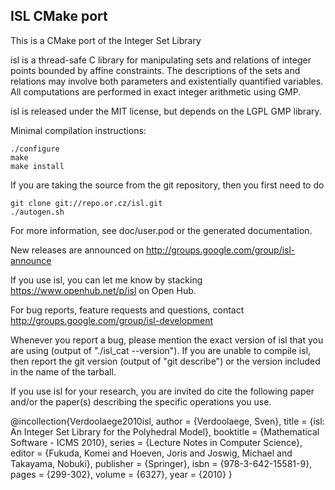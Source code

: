 ## ISL CMake port
This is a CMake port of the Integer Set Library

isl is a thread-safe C library for manipulating sets and relations
of integer points bounded by affine constraints.  The descriptions of
the sets and relations may involve both parameters and existentially
quantified variables.  All computations are performed in exact integer
arithmetic using GMP.

isl is released under the MIT license, but depends on the LGPL GMP
library.

Minimal compilation instructions:

	./configure
	make
	make install

If you are taking the source from the git repository, then you first
need to do

	git clone git://repo.or.cz/isl.git
	./autogen.sh

For more information, see doc/user.pod or the generated documentation.

New releases are announced on http://groups.google.com/group/isl-announce

If you use isl, you can let me know by stacking
https://www.openhub.net/p/isl on Open Hub.

For bug reports, feature requests and questions,
contact http://groups.google.com/group/isl-development

Whenever you report a bug, please mention the exact version of isl
that you are using (output of "./isl_cat --version").  If you are unable
to compile isl, then report the git version (output of "git describe")
or the version included in the name of the tarball.

If you use isl for your research, you are invited do cite
the following paper and/or the paper(s) describing the specific
operations you use.

@incollection{Verdoolaege2010isl,
   author = {Verdoolaege, Sven},
   title = {isl: An Integer Set Library for the Polyhedral Model},
   booktitle = {Mathematical Software - ICMS 2010},
   series = {Lecture Notes in Computer Science},
   editor = {Fukuda, Komei and Hoeven, Joris and Joswig, Michael and
		Takayama, Nobuki},
   publisher = {Springer},
   isbn = {978-3-642-15581-9},
   pages = {299-302},
   volume = {6327},
   year = {2010}
}
